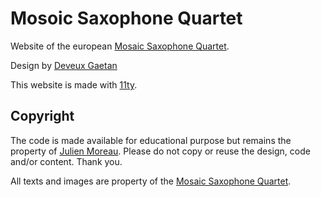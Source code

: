 # Mosoic Saxophone Quartet

Website of the european [Mosaic Saxophone Quartet](https://mosaic-saxophone-quartet.netlify.app/lu/).

Design by [Deveux Gaetan](https://github.com/devauxgaetan)

This website is made with [11ty](https://www.11ty.dev/).

## Copyright

The code is made available for educational purpose but remains the property of [Julien Moreau](https://thylo.be). Please do not copy or reuse the design, code and/or content. Thank you.

All texts and images are property of the [Mosaic Saxophone Quartet](https://mosaic-saxophone-quartet.netlify.app/lu/).
